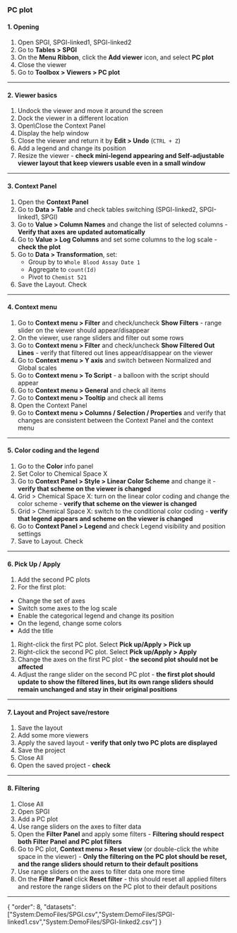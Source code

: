 ### PC plot

#### 1. Opening

1. Open SPGI, SPGI-linked1, SPGI-linked2
2. Go to **Tables > SPGI**
3. On the **Menu Ribbon**, click the **Add viewer** icon, and select **PC plot**
3. Close the viewer
1. Go to **Toolbox > Viewers > PC plot**
---

#### 2. Viewer basics 

1. Undock the viewer and move it around the screen
1. Dock the viewer in a different location
1. Open\Close the Context Panel
1. Display the help window
1. Close the viewer and return it by **Edit > Undo** (```CTRL + Z```)
1. Add a legend and change its position
1. Resize the viewer - **check mini-legend appearing and Self-adjustable viewer layout that keep viewers usable even in a small window**
---

#### 3. Context Panel

1. Open the **Context Panel**
5. Go to **Data > Table** and check tables switching (SPGI-linked2, SPGI-linked1, SPGI)
6. Go to **Value > Column Names** and change the list of selected columns - **Verify that axes are updated automatically**
1. Go to **Value > Log Columns** and set some columns to the log scale - **check the plot**
7. Go to **Data > Transformation**, set: 
   * Group by to `Whole Blood Assay Date 1`
   * Aggregate to `count(Id)`
   * Pivot to `Chemist 521`    
1. Save the Layout. Check
---

#### 4. Context menu

1. Go to **Context menu > Filter** and check/uncheck **Show Filters** - range slider on the viewer should appear/disappear
1. On the viewer, use range sliders and filter out some rows
1. Go to **Context menu > Filter** and check/uncheck **Show Filtered Out Lines** - verify that filtered out lines appear/disappear on the viewer
1.  Go to **Context menu > Y axis** and switch between Normalized and Global scales
1. Go to **Context menu > To Script** - a balloon with the script should appear
1. Go to **Context menu > General** and check all items
1. Go to **Context menu > Tooltip** and check all items
1. Open the Context Panel
1. Go to **Context menu > Columns / Selection / Properties** and verify that changes are consistent between the Context Panel and the context menu
---

#### 5. Color coding and the legend

1. Go to the **Color** info panel
2. Set Color to Chemical Space X
1. Go to **Context Panel > Style > Linear Color Scheme** and change it - **verify that scheme on the viewer is changed**
1. Grid > Chemical Space X: turn on the linear color coding and change the color scheme - **verify that scheme on the viewer is changed**
1. Grid > Chemical Space X: switch to the conditional color coding - **verify that legend appears and scheme on the viewer is changed**
1. Go to **Context Panel > Legend** and check Legend visibility and position settings
3. Save to Layout. Check
---

#### 6. Pick Up / Apply  

1. Add the second PC plots
1. For the first plot:
  * Change the set of axes
  * Switch some axes to the log scale
  * Enable the categorical legend and change its position
  * On the legend, change some colors
  * Add the title
1. Right-click the first PC plot. Select **Pick up/Apply > Pick up** 
1. Right-click the second PC plot. Select **Pick up/Apply > Apply**
1. Change the axes on the first PC plot - **the second plot should not be affected**
1. Adjust the range slider on the second PC plot - **the first plot should update to show the filtered lines, but its own range sliders should remain unchanged and stay in their original positions**
---

#### 7. Layout and Project save/restore
1. Save the layout
2. Add some more viewers
1. Apply the saved layout - **verify that only two PC plots are displayed**
1. Save the project
1. Close All
1. Open the saved project - **check**
---

#### 8. Filtering

1. Close All
1. Open SPGI
1. Add a PC plot
1. Use range sliders on the axes to filter data
1. Open the **Filter Panel** and apply some filters - **Filtering should respect both Filter Panel and PC plot filters**
1. Go to PC plot, **Context menu > Reset view** (or double-click the white space in the viewer) - **Only the filtering on the PC plot should be reset, and the range sliders should return to their default positions**
1. Use range sliders on the axes to filter data one more time
1. On the **Filter Panel** click **Reset filter** - this should reset all applied filters and restore the range sliders on the PC plot to their default positions
---
{
  "order": 8,
  "datasets": ["System:DemoFiles/SPGI.csv","System:DemoFiles/SPGI-linked1.csv","System:DemoFiles/SPGI-linked2.csv"]
}